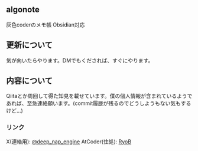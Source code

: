 ## algonote
灰色coderのメモ帳 Obsidian対応

## 更新について
気が向いたらやります。DMでもくだされば、すぐにやります。

## 内容について
Qiitaとか周回して得た知見を載せています。僕の個人情報が含まれているようであれば、至急連絡願います。(commit履歴が残るのでどうしようもない気もするけど...)

### リンク
X(連絡用): [@deep_nap_engine](https://x.com/deep_nap_engine)
AtCoder(住処): [RyoB](https://atcoder.jp/users/RyoB)
